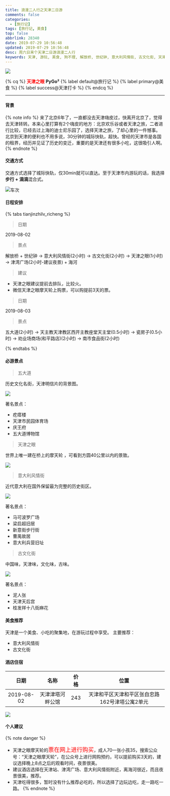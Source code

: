 ```yaml
---
title: 浪漫二人行之天津二日游
comments: false
categories:
  - [旅行记]
tags: [旅行记, 美食]
top: false
abbrlink: 28340
date: 2019-07-29 10:56:48
updated: 2019-07-29 10:56:48
desc: 周六日来个天津二日游浪漫二人行
keywords: 天津, 游玩, 美食, 狗不理, 解放桥, 世纪钟, 意大利风情街, 古文化街, 天津之眼, 南市食品街
---
```

![](/images/article_tianjinzhiyan.jpg)

{% cq %}
<font color='red'>**天津之眼**</font>
**PyGo²**
{% label default@旅行记 %} {% label primary@美食 %} {% label success@天津打卡 %}
{% endcq %}

<!--more-->

<hr />

#### 背景
{% note info %}
来了北京6年了，一直都没去天津嗨皮过，快离开北京了，觉得去天津转转。本来心里打算有2个嗨皮的地方：北京欢乐谷或者天津之旅，二者进行比较，已经去过上海的迪士尼乐园了，选择天津之旅，了却心里的一件憾事。
北京到天津的便利也不用多说，30分钟的城际快轨，超快。曾经的天津市是各国的租界，经历并见证了历史的变迁，重要的是天津还有很多小吃，这很吸引人啊。
{% endnote %}

#### 交通方式
交通方式选择了城际快轨，仅30min就可以直达。至于天津市内游玩的话，我选择**步行 + 滴滴**混合式。

![车次](checi.png)

#### 日程安排

{% tabs tianjinzhilv_richeng %}
<!-- tab Day1 -->

> 日期

2019-08-02

> 景点

解放桥 + 世纪钟 → 意大利风情街(2小时) → 古文化街(2小时) → 天津之眼(1小时) → 津湾广场(2小时-建议夜景) + 海河

> 建议

- 天津之眼建议提前去排队，比较火。
- 微信天津之眼摩天轮上购票，可以购提前3天的票。

<!-- endtab -->
<!-- tab Day2 -->

> 日期

2019-08-03

> 景点

五大道(2小时) → 天主教天津教区西开主教座堂天主堂(0.5小时) → 瓷房子(0.5小时) → 劝业场商场(和平路店)(2小时) → 南市食品街(2小时)

<!-- endtab -->
{% endtabs %}

#### 必游景点

> 五大道

历史文化名街，天津明信片的背景图。

![](wudadao.jpeg)

著名景点：

- 疙瘩楼
- 天津市民园体育场
- 庆王府
- 五大道博物馆


> 天津之眼

世界上唯一建在桥上的摩天轮 ，可看到方圆40公里以内的景致。

![](tianjinzhiyan.jpeg)

> 意大利风情街

近代意大利在国外保留最为完整的历史街区。

![](yidalifengqingjie.jpeg)

著名景点：

- 马可波罗广场
- 梁启超旧居
- 新意街步行街
- 曹禺故居
- 意大利兵营旧址

> 古文化街

中国味，天津味，文化味，古味。

![](guwenhuajie.jpeg)

著名景点：
- 泥人张
- 天津天后宫
- 桂发祥十八街麻花

#### 美食推荐

天津是一个美食、小吃的聚集地，在游玩过程中享受。
主要推荐：

- 意大利风情街
- 古文化街

#### 酒店住宿

|    日期    |       名称       | 价格 |                      位置                      |
|:----------:|:----------------:|:----:|:----------------------------------------------:|
| 2019-08-02 | 天津津塔河畔公馆 | 243  | 天津和平区天津和平区张自忠路162号津塔公寓2单元 |

![](location.png)

#### 个人建议
{% note danger %}
* 天津之眼摩天轮的<font color='red' size=4.5>票在网上进行购买</font>，成人70一张小孩35，搜索公众号：“天津之眼摩天轮”，在公众号上进行网购预约，可以提前购买3天的，建议选择晚上8点之后的观看时间，夜景很美。
* 建议酒店选择在天津站、津湾广场、意大利风情街附近，离海河很近，而且夜景很美，推荐。
* 天津吃得很多，暂时没有什么推荐必吃的，所以选择了边玩边吃，走一路吃一路。
{% endnote %}

